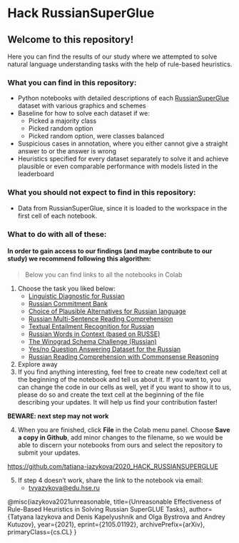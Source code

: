 # Hack RussianSuperGlue

## Welcome to this repository! ##
Here you can find the results of our study where we attempted to solve natural language understanding tasks with the help of rule-based heuristics.

### What you can find in this repository: ###
  *	Python notebooks with detailed descriptions of each [RussianSuperGlue](https://russiansuperglue.com/) dataset with various graphics and schemes
  *	Baseline for how to solve each dataset if we:
    * Picked a majority class
    * Picked random option
    * Picked random option, were classes balanced   
  * Suspicious cases in annotation, where you either cannot give a straight answer to or the answer is wrong
  * Heuristics specified for every dataset separately to solve it and achieve plausible or even comparable performance with models listed in the leaderboard 

### What you should not expect to find in this repository: ###
  * Data from RussianSuperGlue, since it is loaded to the workspace in the first cell of each notebook. 
  
### What to do with all of these: ###
#### In order to gain access to our findings (and maybe contribute to our study) we recommend following this algorithm: 
> Below you can find links to all the notebooks in Colab
1.	Choose the task you liked below:
    * [Linguistic Diagnostic for Russian](https://colab.research.google.com/github/tatiana-iazykova/2020_HACK_RUSSIANSUPERGLUE/blob/main/RSG_LiDiRus.ipynb)
    * [Russian Commitment Bank](https://colab.research.google.com/github/tatiana-iazykova/2020_HACK_RUSSIANSUPERGLUE/blob/main/RSG_RCB.ipynb)
    * [Choice of Plausible Alternatives for Russian language](https://colab.research.google.com/github/tatiana-iazykova/2020_HACK_RUSSIANSUPERGLUE/blob/main/RSG_PARus.ipynb)
    * [Russian Multi-Sentence Reading Comprehension](https://colab.research.google.com/github/tatiana-iazykova/2020_HACK_RUSSIANSUPERGLUE/blob/main/RSG_MuSeRC.ipynb)
    * [Textual Entailment Recognition for Russian](https://colab.research.google.com/github/tatiana-iazykova/2020_HACK_RUSSIANSUPERGLUE/blob/main/RSG_TERRa.ipynb)
    * [Russian Words in Context (based on RUSSE)](https://colab.research.google.com/github/tatiana-iazykova/2020_HACK_RUSSIANSUPERGLUE/blob/main/RSG_RUSSE.ipynb)
    * [The Winograd Schema Challenge (Russian)](https://colab.research.google.com/github/tatiana-iazykova/2020_HACK_RUSSIANSUPERGLUE/blob/main/RSG_RWSD.ipynb)
    * [Yes/no Question Answering Dataset for the Russian](https://colab.research.google.com/github/tatiana-iazykova/2020_HACK_RUSSIANSUPERGLUE/blob/main/RSG_DaNetQA.ipynb)
    * [Russian Reading Comprehension with Commonsense Reasoning](https://colab.research.google.com/github/tatiana-iazykova/2020_HACK_RUSSIANSUPERGLUE/blob/main/RSG_RuCoS.ipynb)
2.	Explore away
3.	If you find anything interesting, feel free to create new code/text cell at the beginning of the notebook and tell us about it. If you want to, you can change the code in our cells as well, yet if you want to show it to us, please do so and create the text cell at the beginning of the file describing your updates. It will help us find your contribution faster!

**BEWARE: next step may not work**

4.	When you are finished, click **File** in the Colab menu panel. Choose **Save a copy in Github**, add minor changes to the filename, so we would be able to discern your notebooks from ours and select the repository to submit your updates.

https://github.com/tatiana-iazykova/2020_HACK_RUSSIANSUPERGLUE
  
5.	If step 4 doesn’t work, share the link to the notebook via email: 
      * tvyazykova@edu.hse.ru


@misc{iazykova2021unreasonable,
      title={Unreasonable Effectiveness of Rule-Based Heuristics in Solving Russian SuperGLUE Tasks}, 
      author={Tatyana Iazykova and Denis Kapelyushnik and Olga Bystrova and Andrey Kutuzov},
      year={2021},
      eprint={2105.01192},
      archivePrefix={arXiv},
      primaryClass={cs.CL}
}
